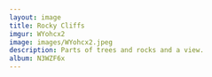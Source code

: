 ```yaml
---
layout: image
title: Rocky Cliffs
imgur: WYohcx2
image: images/WYohcx2.jpeg
description: Parts of trees and rocks and a view.
album: N3WZF6x
---
```


